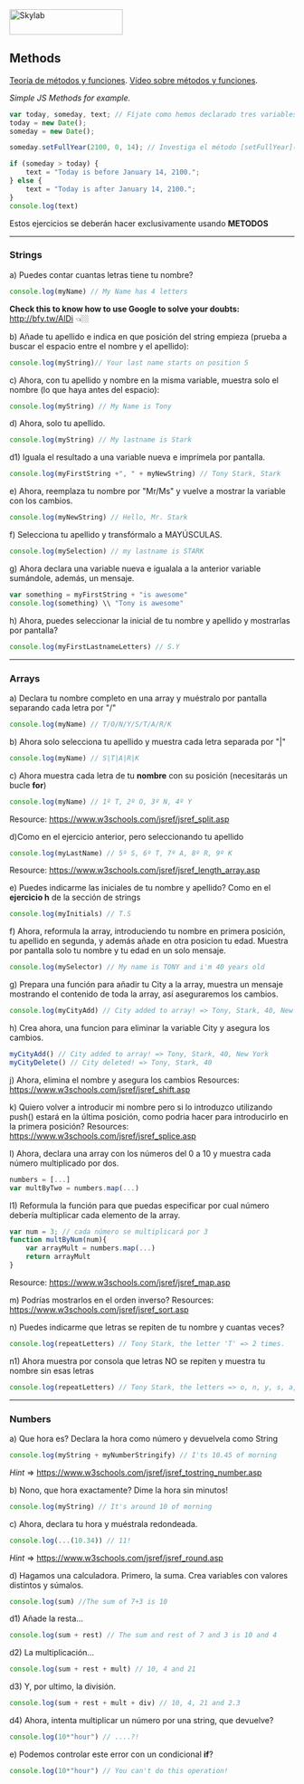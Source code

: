 <img src="http://www.skylabcoders.com/images/403/default.png" alt="Skylab" style="width:200px;height:45px;">

## Methods

[Teoría de métodos y funciones](http://www.w3schools.com/js/functions.asp).
[Vídeo sobre métodos y funciones](https://www.youtube.com/watch?v=wmNsai9rKJE&list=PLjge_y_KBC8Gofv9UXhHM6s-PokIFdpkR&index=3).

*Simple JS Methods for example.*

```javascript
var today, someday, text; // Fíjate como hemos declarado tres variables y les asignamos valores más adelante.
today = new Date();
someday = new Date();

someday.setFullYear(2100, 0, 14); // Investiga el método [setFullYear](https://developer.mozilla.org/en-US/docs/Web/JavaScript/Reference/Global_Objects/Date/setFullYear)

if (someday > today) {
    text = "Today is before January 14, 2100.";
} else {
    text = "Today is after January 14, 2100.";
}
console.log(text)

```

Estos ejercicios se deberán hacer exclusivamente usando **METODOS**

---


### Strings
a) Puedes contar cuantas letras tiene tu nombre? 

```javascript
console.log(myName) // My Name has 4 letters 
```
**Check this to know how to use Google to solve your doubts:** http://bfy.tw/AlDi 👈🏼

b) Añade tu apellido e indica en que posición del string empieza (prueba a buscar el espacio entre el nombre y el apellido):

```javascript
console.log(myString)// Your last name starts on position 5
```
 
c) Ahora, con tu apellido y nombre en la misma variable, muestra solo el nombre (lo que haya antes del espacio):

```javascript
console.log(myString) // My Name is Tony 
```
 
d) Ahora, solo tu apellido.

```javascript
console.log(myString) // My lastname is Stark
```

d1) Iguala el resultado a una variable nueva e imprímela por pantalla.

```javascript
console.log(myFirstString +", " + myNewString) // Tony Stark, Stark
```

e) Ahora, reemplaza tu nombre por "Mr/Ms" y vuelve a mostrar la variable con los cambios. 

```javascript
console.log(myNewString) // Hello, Mr. Stark 
```
 
f) Selecciona tu apellido y transfórmalo a MAYÚSCULAS.

```javascript
console.log(mySelection) // my lastname is STARK
```

g) Ahora declara una variable nueva e igualala a la anterior variable sumándole, además, un mensaje.

```javascript
var something = myFirstString + "is awesome"
console.log(something) \\ "Tony is awesome"

```

h) Ahora, puedes seleccionar la inicial de tu nombre y apellido y mostrarlas por pantalla?

```javascript
console.log(myFirstLastnameLetters) // S.Y
```

---

### Arrays
a) Declara tu nombre completo en una array y muéstralo por pantalla separando cada letra por "/"

```javascript
console.log(myName) // T/O/N/Y/S/T/A/R/K
```

b) Ahora solo selecciona tu apellido y muestra cada letra separada por "|"

```javascript
console.log(myName) // S|T|A|R|K
```

c) Ahora muestra cada letra de tu **nombre** con su posición (necesitarás un bucle **for**)

```javascript
console.log(myName) // 1º T, 2º O, 3º N, 4º Y
```

Resource: https://www.w3schools.com/jsref/jsref_split.asp

d)Como en el ejercicio anterior, pero seleccionando tu apellido

```javascript
console.log(myLastName) // 5º S, 6º T, 7º A, 8º R, 9º K
```

Resource: https://www.w3schools.com/jsref/jsref_length_array.asp

e) Puedes indicarme las iniciales de tu nombre y apellido? Como en el **ejercicio h** de la sección de strings

```javascript
console.log(myInitials) // T.S
```

f) Ahora, reformula la array, introduciendo tu nombre en primera posición, tu apellido en segunda, y además añade en otra posicion tu edad.
Muestra por pantalla solo tu nombre y tu edad en un solo mensaje.

```javascript
console.log(mySelector) // My name is TONY and i'm 40 years old
```

g) Prepara una función para añadir tu City a la array, muestra un mensaje mostrando el contenido de toda la array, así aseguraremos los cambios.

```javascript
console.log(myCityAdd) // City added to array! => Tony, Stark, 40, New York
```

h) Crea ahora, una funcion para eliminar la variable City y asegura los cambios.

```javascript
myCityAdd() // City added to array! => Tony, Stark, 40, New York
myCityDelete() // City deleted! => Tony, Stark, 40
```

j) Ahora, elimina el nombre y asegura los cambios
Resources: https://www.w3schools.com/jsref/jsref_shift.asp

k) Quiero volver a introducir mi nombre pero si lo introduzco utilizando push() estará en la última posición, como podria hacer para introducirlo en la primera posición?
Resources: https://www.w3schools.com/jsref/jsref_splice.asp

l) Ahora, declara una array con los números del 0 a 10 y muestra cada número multiplicado por dos.

```javascript
numbers = [...]
var multByTwo = numbers.map(...)
```

l1) Reformula la función para que puedas especificar por cual número debería multiplicar cada elemento de la array.

```javascript
var num = 3; // cada número se multiplicará por 3
function multByNum(num){
    var arrayMult = numbers.map(...)
    return arrayMult
}
```

Resource: https://www.w3schools.com/jsref/jsref_map.asp

m) Podrías mostrarlos en el orden inverso?
Resources: https://www.w3schools.com/jsref/jsref_sort.asp

n) Puedes indicarme que letras se repiten de tu nombre y cuantas veces?

```javascript
console.log(repeatLetters) // Tony Stark, the letter 'T' => 2 times.
```

n1) Ahora muestra por consola que letras NO se repiten y muestra tu nombre sin esas letras

```javascript
console.log(repeatLetters) // Tony Stark, the letters => o, n, y, s, a, r, k are not repeated, the name is => Ony Sark
```

---

### Numbers
a) Que hora es? Declara la hora como número y devuelvela como String 

```javascript
console.log(myString + myNumberStringify) // I'ts 10.45 of morning
```
*Hint* => https://www.w3schools.com/jsref/jsref_tostring_number.asp

b) Nono, que hora exactamente? Dime la hora sin minutos!

```javascript
console.log(myString) // It's around 10 of morning
```

c) Ahora, declara tu hora y muéstrala redondeada.

```javascript
console.log(...(10.34)) // 11!
```
*Hint* => https://www.w3schools.com/jsref/jsref_round.asp

d) Hagamos una calculadora. Primero, la suma. Crea variables con valores distintos y súmalos.

```javascript
console.log(sum) //The sum of 7+3 is 10
```

d1) Añade la resta...

```javascript
console.log(sum + rest) // The sum and rest of 7 and 3 is 10 and 4 
```

d2) La multiplicación...

```javascript
console.log(sum + rest + mult) // 10, 4 and 21
```

d3) Y, por ultimo, la división.

```javascript
console.log(sum + rest + mult + div) // 10, 4, 21 and 2.3
```

d4) Ahora, intenta multiplicar un número por una string, que devuelve?

```javascript
console.log(10*"hour") // ....?!
```

e) Podemos controlar este error con un condicional **if**?

```javascript
console.log(10*"hour") // You can't do this operation!
```
